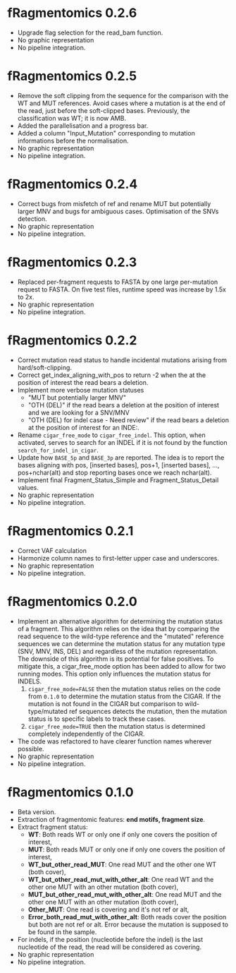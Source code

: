 # fRagmentomics 0.2.6

- Upgrade flag selection for the read_bam function.
- No graphic representation
- No pipeline integration.

# fRagmentomics 0.2.5

- Remove the soft clipping from the sequence for the comparison with the WT and MUT references. Avoid cases where a mutation is at the end of the read, just before the soft-clipped bases. Previously, the classification was WT; it is now AMB.
- Added the parallelisation and a progress bar.
- Added a column "Input_Mutation" corresponding to mutation informations before the normalisation.
- No graphic representation
- No pipeline integration.

# fRagmentomics 0.2.4

- Correct bugs from misfetch of ref and rename MUT but potentially larger MNV and bugs for ambiguous cases. Optimisation of the SNVs detection. 
- No graphic representation
- No pipeline integration.

# fRagmentomics 0.2.3

- Replaced per-fragment requests to FASTA by one large per-mutation request to FASTA. On five test files, runtime speed
  was increase by 1.5x to 2x.
- No graphic representation
- No pipeline integration.

# fRagmentomics 0.2.2

- Correct mutation read status to handle incidental mutations arising from hard/soft-clipping.
- Correct get_index_aligning_with_pos to return -2 when the at the position of interest the read bears a deletion.
- Implement more verbose mutation statuses
  - "MUT but potentially larger MNV"
  - "OTH (DEL)" if the read bears a deletion at the position of interest and we are looking for a SNV/MNV
  - "OTH (DEL) for indel case - Need review" if the read bears a deletion at the position of interest for an INDE:.
- Rename `cigar_free_mode` to `cigar_free_indel`. This option, when activated, serves to search for an INDEL if it is
  not found by the function `search_for_indel_in_cigar`.
- Update how `BASE_5p` and `BASE_3p` are reported.  The idea is to report the bases aligning with pos, [inserted bases],
  pos+1, [inserted bases], ..., pos+nchar(alt) and stop reporting bases once we reach nchar(alt).
- Implement final Fragment_Status_Simple and Fragment_Status_Detail values.
- No graphic representation
- No pipeline integration.

# fRagmentomics 0.2.1

- Correct VAF calculation
- Harmonize column names to first-letter upper case and underscores.
- No graphic representation
- No pipeline integration.

# fRagmentomics 0.2.0

- Implement an alternative algorithm for determining the mutation status of a fragment. This algorithm relies on the
  idea that by comparing the read sequence to the wild-type reference and the "mutated" reference sequences we can
  determine the mutation status for any mutation type (SNV, MNV, INS, DEL) and regardless of the mutation
  representation.
  The downside of this algorithm is its potential for false positives. To mitigate this, a cigar_free_mode option has
  been added to allow for two running modes. This option only influences the mutation status for INDELS.
    1. `cigar_free_mode=FALSE` then the mutation status relies on the code from `0.1.0` to determine the mutation status
       from the CIGAR. If the mutation is not found in the CIGAR but comparison to wild-type/mutated ref sequences
       detects the mutation, then the mutation status is to specific labels to track these cases.
    1. `cigar_free_mode=TRUE` then the mutation status is determined completely independently of the CIGAR.
- The code was refactored to have clearer function names wherever possible.
- No graphic representation
- No pipeline integration.

# fRagmentomics 0.1.0

- Beta version.
- Extraction of fragmentomic features: **end motifs, fragment size**.
- Extract fragment status:
  - **WT**: Both reads WT or only one if only one covers the position of interest,
  - **MUT**: Both reads MUT or only one if only one covers the position of interest,
  - **WT_but_other_read_MUT**: One read MUT and the other one WT (both cover),
  - **WT_but_other_read_mut_with_other_alt**: One read WT and the other one MUT with an other mutation (both cover),
  - **MUT_but_other_read_mut_with_other_alt**: One read MUT and the other one MUT with an other mutation (both cover),
  - **Other_MUT**: One read is covering and it's not ref or alt,
  - **Error_both_read_mut_with_other_alt**: Both reads cover the position but both are not ref or alt. Error because the mutation is supposed to be found in the sample.
- For indels, if the position (nucleotide before the indel) is the last nucleotide of the read, the read will be considered as covering.
- No graphic representation
- No pipeline integration.
